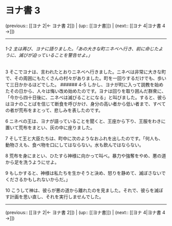 # ヨナ書 3

(previous:: [[ヨナ 2|← ヨナ書 2]]) | (up:: [[ヨナ書]]) | (next:: [[ヨナ 4|ヨナ書 4 →]])

***
###### 1-2 主は再び、ヨナに語りました。「あの大きな町ニネベへ行き、前に命じたように、滅びが迫っていることを警告せよ。」 

3 そこでヨナは、言われたとおりニネベへ行きました。ニネベは非常に大きな町で、その周囲にもたくさんの村々がありました。町を一回りするだけでも、歩いて三日かかるほどでした。 ###### 4-5 しかし、ヨナが町に入って説教を始めたその日から、人々は悔い改め始めたのです。ヨナは回りを取り囲んだ群衆に、「今から四十日後に、ニネベは滅びることになる」と叫びました。すると、彼らはヨナのことばを信じて断食を呼びかけ、身分の高い者から低い者まで、すべての者が荒布をまとって、悲しみを表したのです。 

6 ニネベの王は、ヨナが語っていることを聞くと、王座から下り、王服をわきに置いて荒布をまとい、灰の中に座りました。 

7 そして王と大臣たちは、町中に次のようなおふれを出したのです。「何人も、動物さえも、食べ物を口にしてはならない。水も飲んではならない。 

8 荒布を身にまとい、ひたすら神様に向かって叫べ。暴力や強奪をやめ、悪の道から足を洗うようにせよ。 

9 もしかすると、神様は私たちを生かそうと決め、怒りを静めて、滅ぼさないでくださるかもしれないからだ。」 

10 こうして神は、彼らが悪の道から離れたのを見ました。それで、彼らを滅ぼす計画を思い直し、それを実行しませんでした。

***

(previous:: [[ヨナ 2|← ヨナ書 2]]) | (up:: [[ヨナ書]]) | (next:: [[ヨナ 4|ヨナ書 4 →]])
